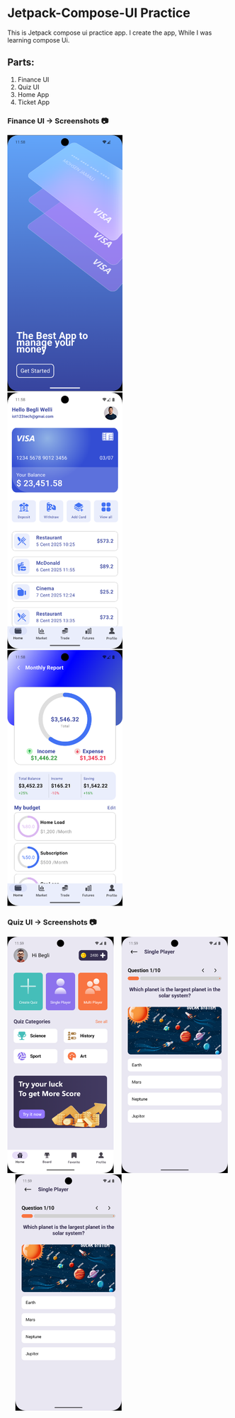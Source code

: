 # Jetpack-Compose-UI Practice
This is Jetpack compose ui practice app. I create the app, While I was learning compose Ui. 

## Parts:
1. Finance UI
2. Quiz UI
3. Home App
4. Ticket App

   
### Finance UI -> Screenshots 📷
<img src="/screenshots/Finance_1.png" width="260">&emsp;
<img src="/screenshots/Finance_2.png" width="260">&emsp;
<img src="/screenshots/Finance_3.png" width="260">


### Quiz UI -> Screenshots 📷
<img src="/screenshots/QuizUI_1.png" width="240">&emsp;
<img src="/screenshots/QuizUI_2.png" width="240">&emsp;
<img src="/screenshots/QuizUI_2.png" width="240">



